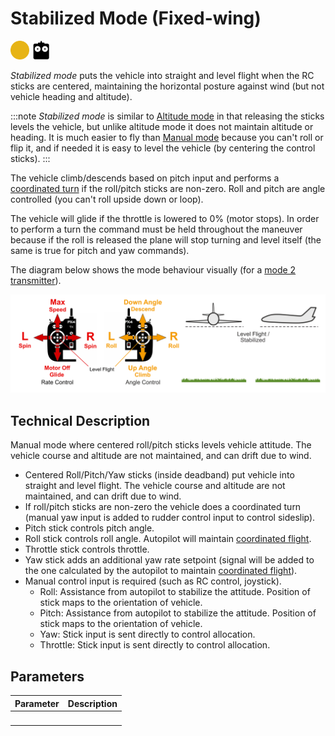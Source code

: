 # Stabilized Mode (Fixed-wing)

<img src="../../assets/site/difficulty_medium.png" title="Medium difficulty to fly" width="30px" />&nbsp;<img src="../../assets/site/remote_control.svg" title="Manual/Remote control required" width="30px" />

_Stabilized mode_ puts the vehicle into straight and level flight when the RC sticks are centered, maintaining the horizontal posture against wind (but not vehicle heading and altitude).

:::note
_Stabilized mode_ is similar to [Altitude mode](../flight_modes_fw/altitude.md) in that releasing the sticks levels the vehicle, but unlike altitude mode it does not maintain altitude or heading. It is much easier to fly than [Manual mode](../flight_modes_fw/manual.md) because you can't roll or flip it, and if needed it is easy to level the vehicle (by centering the control sticks).
:::

The vehicle climb/descends based on pitch input and performs a [coordinated turn](https://en.wikipedia.org/wiki/Coordinated_flight) if the roll/pitch sticks are non-zero. Roll and pitch are angle controlled (you can't roll upside down or loop).

The vehicle will glide if the throttle is lowered to 0% (motor stops). In order to perform a turn the command must be held throughout the maneuver because if the roll is released the plane will stop turning and level itself (the same is true for pitch and yaw commands).

The diagram below shows the mode behaviour visually (for a [mode 2 transmitter](../getting_started/rc_transmitter_receiver.md#transmitter_modes)).

![FW Manual Flight](../../assets/flight_modes/stabilized_fw.png)

## Technical Description

Manual mode where centered roll/pitch sticks levels vehicle attitude. The vehicle course and altitude are not maintained, and can drift due to wind.

- Centered Roll/Pitch/Yaw sticks (inside deadband) put vehicle into straight and level flight. The vehicle course and altitude are not maintained, and can drift due to wind.
- If roll/pitch sticks are non-zero the vehicle does a coordinated turn (manual yaw input is added to rudder control input to control sideslip).
- Pitch stick controls pitch angle.
- Roll stick controls roll angle. Autopilot will maintain <a href="https://en.wikipedia.org/wiki/Coordinated_flight">coordinated flight</a>.
- Throttle stick controls throttle.
- Yaw stick adds an additional yaw rate setpoint (signal will be added to the one calculated by the autopilot to maintain [coordinated flight](https://en.wikipedia.org/wiki/Coordinated_flight)).
- Manual control input is required (such as RC control, joystick).
  - Roll: Assistance from autopilot to stabilize the attitude. Position of stick maps to the orientation of vehicle.
  - Pitch: Assistance from autopilot to stabilize the attitude. Position of stick maps to the orientation of vehicle.
  - Yaw: Stick input is sent directly to control allocation.
  - Throttle: Stick input is sent directly to control allocation.

## Parameters

| Parameter | Description |
| --------- | ----------- |
| &nbsp;    | &nbsp;      |

<!-- this document needs to be extended -->
